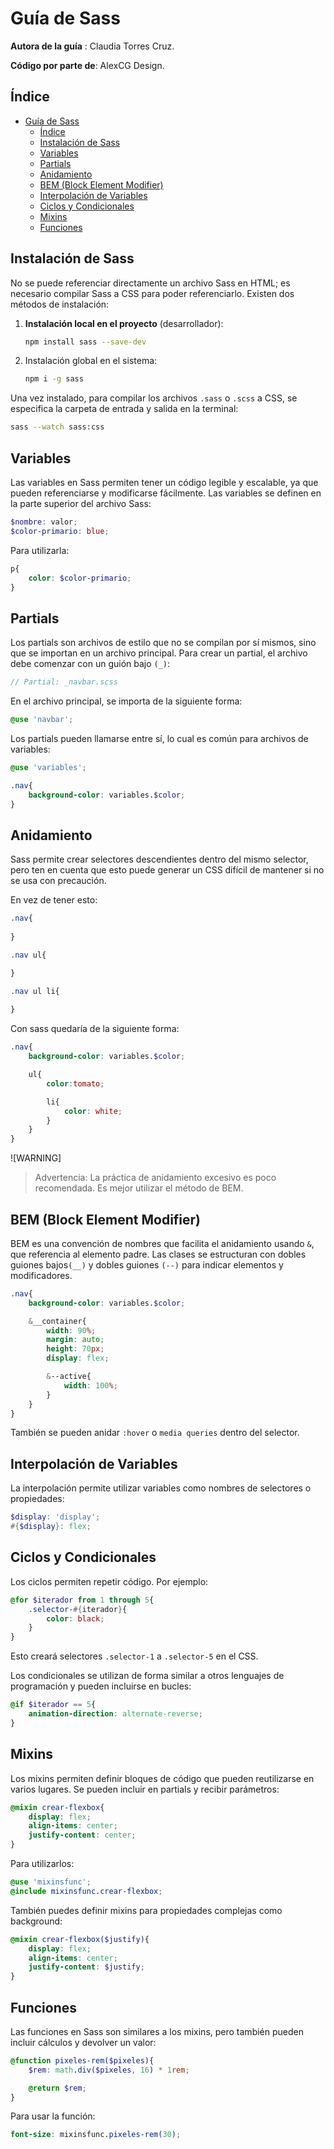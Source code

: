 # Guía de Sass

**Autora de la guía** : Claudia Torres Cruz.

**Código por parte de**: AlexCG Design.

## Índice
- [Guía de Sass](#guía-de-sass)
  - [Índice](#índice)
  - [Instalación de Sass](#instalación-de-sass)
  - [Variables](#variables)
  - [Partials](#partials)
  - [Anidamiento](#anidamiento)
  - [BEM (Block Element Modifier)](#bem-block-element-modifier)
  - [Interpolación de Variables](#interpolación-de-variables)
  - [Ciclos y Condicionales](#ciclos-y-condicionales)
  - [Mixins](#mixins)
  - [Funciones](#funciones)

## Instalación de Sass

No se puede referenciar directamente un archivo Sass en HTML; es necesario compilar Sass a CSS para poder referenciarlo. Existen dos métodos de instalación:

1. **Instalación local en el proyecto** (desarrollador):
   ```bash
   npm install sass --save-dev
   ```
2. Instalación global en el sistema:
   ```bash
   npm i -g sass
   ```

Una vez instalado, para compilar los archivos `.sass` o `.scss` a CSS, se especifica la carpeta de entrada y salida en la terminal:

```bash
sass --watch sass:css
```

## Variables
Las variables en Sass permiten tener un código legible y escalable, ya que pueden referenciarse y modificarse fácilmente. Las variables se definen en la parte superior del archivo Sass:

```scss
$nombre: valor;
$color-primario: blue;
```

Para utilizarla:

```scss
p{
    color: $color-primario;
}
```

## Partials
Los partials son archivos de estilo que no se compilan por sí mismos, sino que se importan en un archivo principal. Para crear un partial, el archivo debe comenzar con un guión bajo `(_)`:

```scss
// Partial: _navbar.scss
```
En el archivo principal, se importa de la siguiente forma:

```scss
@use 'navbar';
```
Los partials pueden llamarse entre sí, lo cual es común para archivos de variables:

```scss
@use 'variables';

.nav{
    background-color: variables.$color;
}
```

## Anidamiento
Sass permite crear selectores descendientes dentro del mismo selector, pero ten en cuenta que esto puede generar un CSS difícil de mantener si no se usa con precaución.

En vez de tener esto:
```css
.nav{
    
}

.nav ul{

}

.nav ul li{
    
}
```

Con sass quedaría de la siguiente forma:

```scss
.nav{
    background-color: variables.$color;

    ul{
        color:tomato;

        li{
            color: white;
        }
    }
}
```
![WARNING]
> Advertencia: La práctica de anidamiento excesivo es poco recomendada. Es mejor utilizar el método de BEM.

## BEM (Block Element Modifier)
BEM es una convención de nombres que facilita el anidamiento usando `&`, que referencia al elemento padre. Las clases se estructuran con dobles guiones bajos`(__)` y dobles guiones `(--)` para indicar elementos y modificadores.
```scss
.nav{
    background-color: variables.$color;

    &__container{
        width: 90%;
        margin: auto;
        height: 70px;
        display: flex;

        &--active{
            width: 100%;
        }
    }
}
```
También se pueden anidar `:hover` o `media queries` dentro del selector.

## Interpolación de Variables
La interpolación permite utilizar variables como nombres de selectores o propiedades:

```scss
$display: 'display';
#{$display}: flex;
```

## Ciclos y Condicionales
Los ciclos permiten repetir código. Por ejemplo:

```scss
@for $iterador from 1 through 5{
    .selector-#{iterador}{
        color: black;
    }
}
```

Esto creará selectores `.selector-1` a `.selector-5` en el CSS.

Los condicionales se utilizan de forma similar a otros lenguajes de programación y pueden incluirse en bucles:

```scss
@if $iterador == 5{
    animation-direction: alternate-reverse;
}
```

## Mixins
Los mixins permiten definir bloques de código que pueden reutilizarse en varios lugares. Se pueden incluir en partials y recibir parámetros:

```scss
@mixin crear-flexbox{
    display: flex;
    align-items: center;
    justify-content: center;
}
```

Para utilizarlos:

```scss
@use 'mixinsfunc';
@include mixinsfunc.crear-flexbox;
```

También puedes definir mixins para propiedades complejas como background:

```scss
@mixin crear-flexbox($justify){
    display: flex;
    align-items: center;
    justify-content: $justify;
}
```

## Funciones
Las funciones en Sass son similares a los mixins, pero también pueden incluir cálculos y devolver un valor:

```scss
@function pixeles-rem($pixeles){
    $rem: math.div($pixeles, 16) * 1rem;

    @return $rem;
}
```

Para usar la función:

```scss
font-size: mixinsfunc.pixeles-rem(30);
```